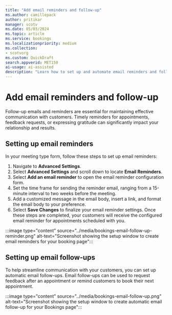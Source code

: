 ```yaml
---
title: "Add email reminders and follow-up"
ms.author: camillepack
author: pritikar
manager: scotv
ms.date: 05/03/2024
ms.topic: article
ms.service: bookings
ms.localizationpriority: medium
ms.collection:
- scotvorg
ms.custom: QuickDraft
search.appverid: MET150
ai-usage: ai-assisted
description: "Learn how to set up and automate email reminders and follow-ups for appointments in Microsoft 365 Business Basic."
---
```


# Add email reminders and follow-up

Follow-up emails and reminders are essential for maintaining effective communication with customers. Timely reminders for appointments, feedback requests, or expressing gratitude can significantly impact your relationship and results.

## Setting up email reminders

In your meeting type form, follow these steps to set up email reminders:

1. Navigate to **Advanced Settings**.
2. Select **Advanced Settings** and scroll down to locate **Email Reminders**.
3. Select **Add an email reminder** to open the email reminder configuration form.
4. Set the time frame for sending the reminder email, ranging from a 15-minute interval to two weeks before the meeting.
5. Add a customized message in the email body, insert a link, and format the email body to your preference.
6. Select **Save Changes** to finalize your email reminder settings.
Once these steps are completed, your customers will receive the configured email reminder for appointments scheduled with you.

:::image type="content" source="../media/bookings-email-follow-up-reminder.png" alt-text="Screenshot showing the setup window to create email reminders for your booking page":::

## Setting up email follow-ups

To help streamline communication with your customers, you can set up automatic email follow-ups. Email follow-ups can be used to request feedback after an appointment or remind customers to book their next appointment.

:::image type="content" source="../media/bookings-email-follow-up.png" alt-text="Screenshot showing the setup window to create automatic email follow-up for your Bookings page":::
